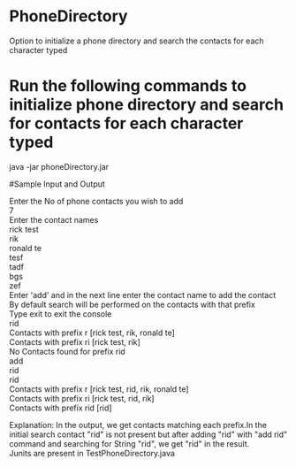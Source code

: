 # PhoneDirectory
Option to initialize a phone directory and search the contacts for each character typed

# Run the following commands to initialize phone directory and search for contacts for each character typed
java -jar phoneDirectory.jar

#Sample Input and Output

Enter the No of phone contacts you wish to add  
7  
Enter the contact names  
rick test  
rik  
ronald te  
tesf  
tadf  
bgs  
zef  
Enter 'add' and in the next line enter the contact name to add the contact  
By default search will be performed on the contacts with that prefix  
Type exit to exit the console  
rid  
Contacts with prefix r [rick test, rik, ronald te]  
Contacts with prefix ri [rick test, rik]  
No Contacts found for prefix rid  
add  
rid  
rid  
Contacts with prefix r [rick test, rid, rik, ronald te]  
Contacts with prefix ri [rick test, rid, rik]  
Contacts with prefix rid [rid]  

Explanation: In the output, we get contacts matching each prefix.In the initial search contact "rid" is not present but after adding "rid" with "add rid" command and searching for String "rid", we get "rid" in the result.  
Junits are present in TestPhoneDirectory.java
